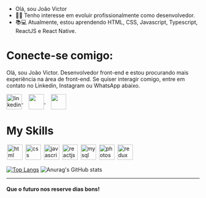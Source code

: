 - Olá, sou João Victor
- 💪💪 Tenho interesse em evoluir profissionalmente como desenvolvedor.
- 📚💻 Atualmente, estou aprendendo HTML, CSS, Javascript, Typescript, ReactJS e React Native.

# Conecte-se comigo:

Olá, sou João Victor. Desenvolvedor front-end e estou procurando mais experiência na área de front-end. Se quiser interagir comigo, entre em contato no Linkedin, Instagram ou WhatsApp abaixo.

<a href="https://www.linkedin.com/in/joao-victor-developer" target="_blank">
  <img align="center" alt="linkedin" width="40" src="https://image.flaticon.com/icons/png/512/124/124011.png" style="max-width:100%;">
</a>
<span>⠀</span> 
<a href="https://www.instagram.com/joaovictormartinsss/" target="_blank">
  <img  align="center"  src="https://image.flaticon.com/icons/png/512/174/174855.png" width='40' style="max-width:100%;"/>
</a>
<span>⠀</span>
<a href="https://api.whatsapp.com/send?phone=5524998413564&text=Ol%C3%A1.%20venho%20do%20github.%20Gostaria%20de%20falar%20com%20voc%C3%AA!" target="_blank" >
  <img  align="center" src="https://image.flaticon.com/icons/png/512/220/220236.png" width='40' style="max-width:100%;"/> 
</a>

# My Skills

<img src="https://cdn.jsdelivr.net/gh/devicons/devicon/icons/html5/html5-original.svg" alt="html" widtf="40" height="40" style="max-width:100%;margin: 0 2px;"></img>
<img src="https://cdn.jsdelivr.net/gh/devicons/devicon/icons/css3/css3-original.svg" alt="css" widtf="40" height="40" style="max-width:100%;margin: 0 2px;"></img>
<img src="https://cdn.jsdelivr.net/gh/devicons/devicon/icons/javascript/javascript-original.svg" alt="javascript" widtf="40" height="40" style="max-width:100%;margin: 0 2px;"></img>
<img src="https://cdn.jsdelivr.net/gh/devicons/devicon/icons/react/react-original.svg" alt="reactjs" widtf="40" height="40" style="max-width:100%;margin: 0 2px;"></img>
<img src="https://cdn.jsdelivr.net/gh/devicons/devicon/icons/mysql/mysql-original-wordmark.svg" alt="mysql" widtf="40" height="40" style="max-width:100%;margin: 0 2px;"/></img>
<img src="https://cdn.jsdelivr.net/gh/devicons/devicon/icons/photoshop/photoshop-plain.svg" alt="photoshop" widtf="40" height="40" style="max-width:100%;margin: 0 2px;"/></img>
<img src="https://cdn.jsdelivr.net/gh/devicons/devicon/icons/redux/redux-original.svg" alt="redux" widtf="40" height="40" style="max-width:100%;margin: 0 2px;"/></img>


[![Top Langs](https://github-readme-stats.vercel.app/api/top-langs/?username=joaovictormartin)](https://github.com/joaovictormartin/github-readme-stats)
![Anurag's GitHub stats](https://github-readme-stats.vercel.app/api?username=joaovictormartin&show_icons=true&theme=radical)



<hr />


#### Que o futuro nos reserve dias bons!

